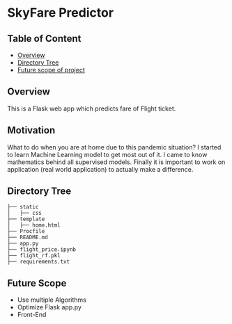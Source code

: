 # SkyFare Predictor

## Table of Content
  * [Overview](#overview)
  * [Directory Tree](#directory-tree)
  * [Future scope of project](#future-scope)




## Overview
This is a Flask web app which predicts fare of Flight ticket.

## Motivation
What to do when you are at home due to this pandemic situation? I started to learn Machine Learning model to get most out of it. I came to know mathematics behind all supervised models. Finally it is important to work on application (real world application) to actually make a difference.

## Directory Tree 
```
├── static 
│   ├── css
├── template
│   ├── home.html
├── Procfile
├── README.md
├── app.py
├── flight_price.ipynb
├── flight_rf.pkl
├── requirements.txt
```

## Future Scope

* Use multiple Algorithms
* Optimize Flask app.py
* Front-End 
